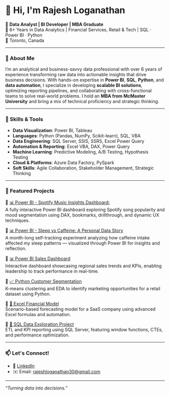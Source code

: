 # 👋 Hi, I'm Rajesh Loganathan

🎯 **Data Analyst | BI Developer | MBA Graduate**  
💼 6+ Years in Data Analytics | Financial Services, Retail & Tech | SQL · Power BI · Python  
📍 Toronto, Canada  

---

### 🧠 About Me

I’m an analytical and business-savvy data professional with over 6 years of experience transforming raw data into actionable insights that drive business decisions. With hands-on expertise in **Power BI**, **SQL**, **Python**, and **data automation**, I specialize in developing **scalable BI solutions**, optimizing reporting pipelines, and collaborating with cross-functional teams to solve real-world problems. I hold an **MBA from McMaster University** and bring a mix of technical proficiency and strategic thinking.

---

### 🔧 Skills & Tools

- **Data Visualization**: Power BI, Tableau  
- **Languages**: Python (Pandas, NumPy, Scikit-learn), SQL, VBA  
- **Data Engineering**: SQL Server, SSIS, SSRS, Excel Power Query  
- **Automation & Reporting**: Excel VBA, DAX, Power Query  
- **Machine Learning**: Predictive Modeling, A/B Testing, Hypothesis Testing  
- **Cloud & Platforms**: Azure Data Factory, PySpark  
- **Soft Skills**: Agile Collaboration, Stakeholder Management, Strategic Thinking  

---

### 📁 Featured Projects

🔹 [📊 Power BI - Spotify Music Insights Dashboard:](https://github.com/RajeshLoganathan30/PowerBI---Spotify-Music-Insights.git)  
A fully interactive Power BI dashboard exploring Spotify song popularity and mood segmentation using DAX, bookmarks, drillthrough, and dynamic UX techniques.

🔹 [📊 Power BI - Sleep vs Caffeine: A Personal Data Story](https://github.com/RajeshLoganathan30/Personal---PowerBI-Caffeine-Consumption-.git)  
A month-long self-tracking experiment analyzing how caffeine intake affected my sleep patterns — visualized through Power BI for insights and reflection.

🔹 [📊 Power BI Sales Dashboard](https://github.com/RajeshLoganathan30/PowerBI-Dashboard.git)  
Interactive dashboard showcasing regional sales trends and KPIs, enabling leadership to track performance in real-time.

🔹 [📈 Python Customer Segmentation](https://github.com/RajeshLoganathan30/Python-Customer-Segmentation.git)  
K-means clustering and EDA to identify marketing opportunities for a retail dataset using Python.

🔹 [🧮 Excel Financial Model](https://github.com/RajeshLoganathan30/Excel-Financial-Modeling.git)  
Scenario-based forecasting model for a SaaS company using advanced Excel formulas and automation.

🔹 [🧾 SQL Data Exploration Project](https://github.com/RajeshLoganathan30/SQL-Project-EDA.git)  
ETL and KPI reporting using SQL Server, featuring window functions, CTEs, and performance optimization.

---

### 📫 Let's Connect!

- 💼 [LinkedIn](https://www.linkedin.com/in/loganathan-rajesh/)
- ✉️ Email: rajeshloganathan30@gmail.com

---

_“Turning data into decisions.”_
